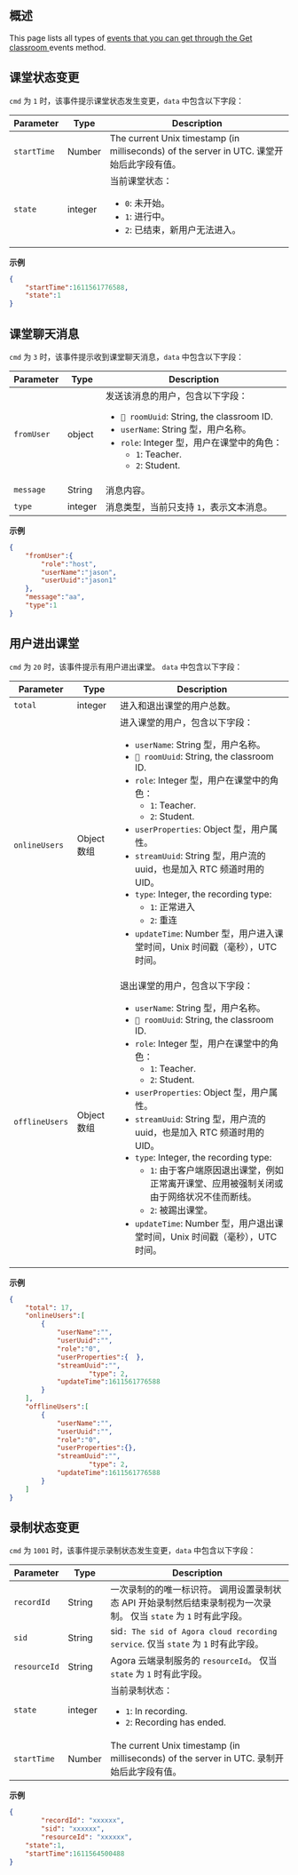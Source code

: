 ## 概述
This page lists all types of [events that you can get through the Get classroom ](./agora_class_restful_api#获取课堂事件)events method.

## 课堂状态变更

`cmd` 为 `1` 时，该事件提示课堂状态发生变更，`data` 中包含以下字段：

| Parameter | Type | Description |
| ----------- | ------- | ------------------------------------------------------------ |
| `startTime` | Number | The current Unix timestamp (in milliseconds) of the server in UTC. 课堂开始后此字段有值。 |
| `state` | integer | 当前课堂状态：<ul><li>`0`: 未开始。</li><li>`1`: 进行中。</li><li>`2`: 已结束，新用户无法进入。</li></ul> |

**示例**

```json
{
    "startTime":1611561776588,
    "state":1
}
```

## 课堂聊天消息

`cmd` 为 `3` 时，该事件提示收到课堂聊天消息，`data` 中包含以下字段：

| Parameter | Type | Description |
| ---------- | ------- | ------------------------------------------------------------ |
| `fromUser` | object | 发送该消息的用户，包含以下字段：<ul><li>` roomUuid`: String, the classroom ID.</li><li>`userName`: String 型，用户名称。</li><li>`role`: Integer 型，用户在课堂中的角色：<ul><li>`1`: Teacher.</li><li>`2`: Student.</li></ul></li> |
| `message` | String | 消息内容。 |
| `type` | integer | 消息类型，当前只支持 `1`，表示文本消息。 |

**示例**
```json
{
    "fromUser":{
        "role":"host",
        "userName":"jason",
        "userUuid":"jason1"
    },
    "message":"aa",
    "type":1
}
```

## 用户进出课堂

`cmd` 为 `20` 时，该事件提示有用户进出课堂。 `data` 中包含以下字段：

| Parameter | Type | Description |
| -------------- | ----------- | ------------------------------------------------------------ |
| `total` | integer | 进入和退出课堂的用户总数。 |
| `onlineUsers` | Object 数组 | 进入课堂的用户，包含以下字段：<ul><li>`userName`: String 型，用户名称。</li><li>` roomUuid`: String, the classroom ID.</li><li>`role`: Integer 型，用户在课堂中的角色：<ul><li>`1`: Teacher.</li><li>`2`: Student.</li></ul></li><li>`userProperties`: Object 型，用户属性。</li><li>`streamUuid`: String 型，用户流的 uuid，也是加入 RTC 频道时用的 UID。</li><li>`type`: Integer, the recording type:<ul><li>`1`: 正常进入</li><li>`2`: 重连</li></ul></li><li>`updateTime`: Number 型，用户进入课堂时间，Unix 时间戳（毫秒），UTC 时间。</li></ul> |
| `offlineUsers` | Object 数组 | 退出课堂的用户，包含以下字段：<ul><li>`userName`: String 型，用户名称。</li><li>` roomUuid`: String, the classroom ID.</li><li>`role`: Integer 型，用户在课堂中的角色：<ul><li>`1`: Teacher.</li><li>`2`: Student.</li></ul></li><li>`userProperties`: Object 型，用户属性。</li><li>`streamUuid`: String 型，用户流的 uuid，也是加入 RTC 频道时用的 UID。</li><li>`type`: Integer, the recording type:<ul><li>`1`: 由于客户端原因退出课堂，例如正常离开课堂、应用被强制关闭或由于网络状况不佳而断线。</li><li>`2`: 被踢出课堂。</li></ul></li><li>`updateTime`: Number 型，用户退出课堂时间，Unix 时间戳（毫秒），UTC 时间。</li></ul> |

**示例**
```json
{
    "total": 17,
    "onlineUsers":[
        {
            "userName":"",
            "userUuid":"",
            "role":"0",
            "userProperties":{  },
            "streamUuid":"",
                    "type": 2,
            "updateTime":1611561776588
        }
    ],
    "offlineUsers":[
        {
            "userName":"",
            "userUuid":"",
            "role":"0",
            "userProperties":{},
            "streamUuid":"",
                    "type": 2,
            "updateTime":1611561776588
        }
    ]
}
```


## 录制状态变更

`cmd` 为 `1001` 时，该事件提示录制状态发生变更，`data` 中包含以下字段：

| Parameter | Type | Description |
| ------------ | ------- | ------------------------------------------------------------ |
| `recordId` | String | 一次录制的的唯一标识符。 调用设置录制状态 API 开始录制然后结束录制视为一次录制。 仅当 `state` 为 `1` 时有此字段。 |
| `sid` | String | sid`: The sid of Agora cloud recording service`. 仅当 `state` 为 `1` 时有此字段。 |
| `resourceId` | String | Agora 云端录制服务的 `resourceId`。 仅当 `state` 为 `1` 时有此字段。 |
| `state` | integer | 当前录制状态：<ul><li>`1`: In recording.</li><li>`2`: Recording has ended.</li></ul> |
| `startTime` | Number | The current Unix timestamp (in milliseconds) of the server in UTC. 录制开始后此字段有值。 |

**示例**
```json
{
        "recordId": "xxxxxx",
        "sid": "xxxxxx",
        "resourceId": "xxxxxx",
    "state":1,
    "startTime":1611564500488
}
```

